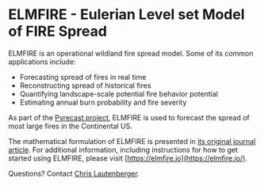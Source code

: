 # ELMFIRE - Eulerian Level set Model of FIRE Spread

ELMFIRE is an operational wildland fire spread model. Some of its common 
applications include:

* Forecasting spread of fires in real time
* Reconstructing spread of historical fires
* Quantifying landscape-scale potential fire behavior potential
* Estimating annual burn probability and fire severity

As part of the [Pyrecast project](https://pyrecast.org), ELMFIRE is used 
to forecast the spread of most large fires in the Continental US.

The mathematical formulation of ELMFIRE is presented in [its original 
journal article](https://doi.org/10.1016/j.firesaf.2013.08.014). For 
additional information, including instructions for how to get started 
using ELMFIRE, please visit [https://elmfire.io](https://elmfire.io/).

Questions? Contact [Chris Lautenberger](mailto:chris@cloudfire.ai). 
